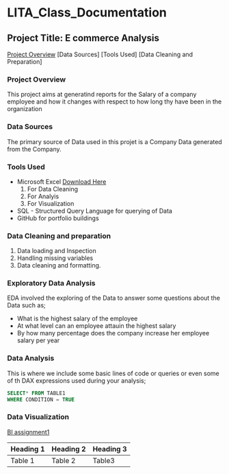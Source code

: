# LITA_Class_Documentation

## Project Title: E commerce Analysis
[Project Overview](#project-overview)
[Data Sources]
[Tools Used]
[Data Cleaning and Preparation]

### Project Overview

This project aims at generatind reports for the Salary of a company employee and how it changes with respect to how long thy have been in the organization

### Data Sources

The primary source of Data used in this projet is a Company Data generated from the Company.

### Tools Used
- Microsoft Excel [Download Here](https://www.microsoft.com)
  1. For Data Cleaning
  2. For Analyis
  3. For Visualization
- SQL - Structured Query Language for querying of Data
- GitHub for portfolio buildings

### Data Cleaning and preparation
  1. Data loading and Inspection
  2. Handling missing variables
  3. Data cleaning and formatting.

### Exploratory Data Analysis
EDA involved the exploring of the Data to answer some questions about the Data such as;
- What is the highest salary of the employee
- At what level can an employee attauin the highest salary
- By how many percentage does the company increase her employee salary per year
### Data Analysis
This is where we include some basic lines of code or queries or even some of th DAX expressions used during your analysis;

```SQL
SELECT* FROM TABLE1
WHERE CONDITION = TRUE
```
### Data Visualization

[BI assignment1](https://github.com/user-attachments/assets/ff341db7-74be-4cd7-90e5-84de7a24b467)

|Heading 1|Heading 2|Heading 3|
|---------|---------|---------|
|Table 1|Table 2|Table3|

